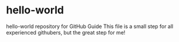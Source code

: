 # hello-world
hello-world repository for GitHub Guide
This file is a small step for all experienced githubers, but the great step for me!
